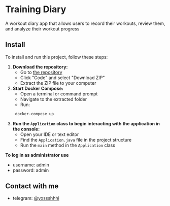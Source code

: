 # Training Diary

A workout diary app that allows users to record their workouts, review them, and analyze their workout progress

## Install

To install and run this project, follow these steps:

1. **Download the repository:**
    - Go to [the repository](https://github.com/yossshhhi/training-diary)
    - Click "Code" and select "Download ZIP"
    - Extract the ZIP file to your computer
2. **Start Docker Compose:**
   - Open a terminal or command prompt
   - Navigate to the extracted folder
   - Run:
   ```bash
    docker-compose up
   ```
3. **Run the `Application` class to begin interacting with the application in the console:**
   - Open your IDE or text editor
   - Find the `Application.java` file in the project structure
   - Run the `main` method in the `Application` class


**To log in as administrator use**
- username: admin
- password: admin

## Contact with me

- telegram: [@yossshhhi](https://t.me/yossshhhi)
